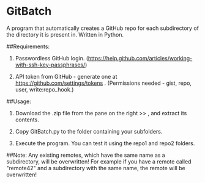# GitBatch
A program that automatically creates a GitHub repo for each subdirectory of the directory it is present in. Written in Python.

##Requirements:

1. Passwordless GitHub login. (https://help.github.com/articles/working-with-ssh-key-passphrases/)

2. API token from GitHub - generate one at https://github.com/settings/tokens . (Permissions needed - gist, repo, user, write:repo_hook.)



##Usage:

1. Download the .zip file from the pane on the right >> , and extract its contents.

2. Copy GitBatch.py to the folder containing your subfolders.

3. Execute the program. You can test it using the repo1 and repo2 folders.

##Note:
Any existing remotes, which have the same name as a subdirectory, will be overwritten! For example if you have a remote called "remote42" and a subdirectory with the same name, the remote will be overwritten!
